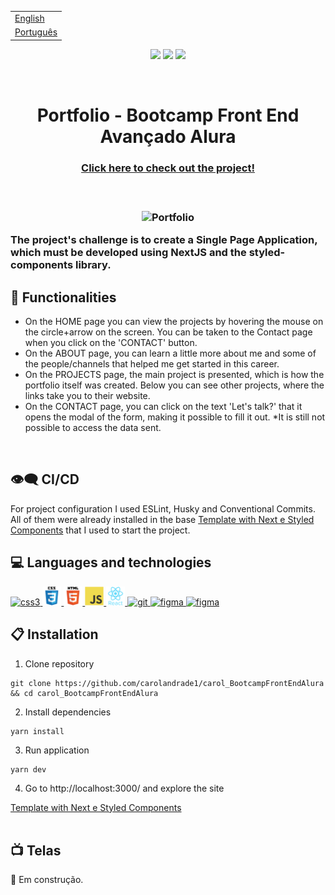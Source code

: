<table align="right">
 <tr><td><a href="README_EN.md">English</a></td></tr>
 <tr><td><a href="README.md">Português</a></td></tr>
</table>
<br>

<p align='center'>
<img src="https://img.shields.io/badge/CarolAndrade-portfolio-blue"/>
<img src="https://img.shields.io/github/license/carolandrade1/carol_BootcampFrontEndAlura"/>
<img src="https://img.shields.io/website?url=https%3A%2F%2Fcarol-portfolio.vercel.app%2F"/>
</p>
<br>

<h1 align='center'> Portfolio - Bootcamp Front End Avançado Alura </h1>
<h3 align="center"><a href="https://carol-portfolio.vercel.app/" target="_blank" rel="noopener noreferrer">Click here to check out the project!</a><h3><br>

<p align="center">
<img src="https://i.postimg.cc/PfSBBWzG/landingpage.png" alt="Portfolio" width="800" height=""/>
</p>
  
The project's challenge is to create a Single Page Application, which must be developed using NextJS and the styled-components library.
<br>
## 🧠 Functionalities

- On the HOME page you can view the projects by hovering the mouse on the circle+arrow on the screen. You can be taken to the Contact page when you click on the 'CONTACT' button.
- On the ABOUT page, you can learn a little more about me and some of the people/channels that helped me get started in this career.
- On the PROJECTS page, the main project is presented, which is how the portfolio itself was created. Below you can see other projects, where the links take you to their website.
- On the CONTACT page, you can click on the text 'Let's talk?' that it opens the modal of the form, making it possible to fill it out. *It is still not possible to access the data sent.
<br>

## 👁‍🗨 CI/CD

For project configuration I used ESLint, Husky and Conventional Commits. All of them were already installed in the base <a href="https://github.com/carolandrade1/template_next_styled" target="_blank" rel="noopener noreferrer">Template with Next e Styled Components</a> that I used to start the project.
<br>

## 💻 Languages and technologies
<p align="left"> <a href="#" target="_blank"> <img src="https://miro.medium.com/max/318/1*p1TndLk3UsGPBsM7qHPZIw.png" alt="css3" width="30" height="30"/> </a> <a href="https://www.w3schools.com/css/" target="_blank"> <img src="https://raw.githubusercontent.com/devicons/devicon/master/icons/css3/css3-original-wordmark.svg" alt="css3" width="30" height="30"/> </a> <a href="https://www.w3.org/html/" target="_blank"> <img src="https://raw.githubusercontent.com/devicons/devicon/master/icons/html5/html5-original-wordmark.svg" alt="html5" width="30" height="30"/> </a> <a href="https://developer.mozilla.org/en-US/docs/Web/JavaScript" target="_blank"> <img src="https://raw.githubusercontent.com/devicons/devicon/master/icons/javascript/javascript-original.svg" alt="javascript" width="30" height="30"/> </a> <a href="https://reactjs.org/" target="_blank"> <img src="https://raw.githubusercontent.com/devicons/devicon/master/icons/react/react-original-wordmark.svg" alt="react" width="30" height="30"/> </a> <a href="https://git-scm.com/" target="_blank"> <img src="https://www.vectorlogo.zone/logos/git-scm/git-scm-icon.svg" alt="git" width="30" height="30"/> </a> <a href="https://nextjs.org/" target="_blank"> <img src="https://raw.githubusercontent.com/samfromaway/samfromaway/master/.github/images/nextjs.png" alt="figma" width="30" height="30"/> </a> <a href="https://www.figma.com/" target="_blank"> <img src="https://www.vectorlogo.zone/logos/figma/figma-icon.svg" alt="figma" width="30" height="30"/> </a> </p>
  
## 📋 Installation

1. Clone repository
```
git clone https://github.com/carolandrade1/carol_BootcampFrontEndAlura && cd carol_BootcampFrontEndAlura
```

2. Install dependencies
```
yarn install
```

3. Run application
```
yarn dev
```

4. Go to http://localhost:3000/ and explore the site

<a href="https://github.com/carolandrade1/template_next_styled" target="_blank" rel="noopener noreferrer">Template with Next e Styled Components</a>
<br>
<br>
## 📺 Telas

🔨 Em construção.
